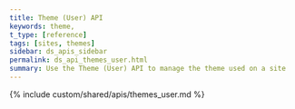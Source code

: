 ```yaml
---
title: Theme (User) API
keywords: theme, 
t_type: [reference]
tags: [sites, themes]
sidebar: ds_apis_sidebar 
permalink: ds_api_themes_user.html
summary: Use the Theme (User) API to manage the theme used on a site
---
```

{% include custom/shared/apis/themes_user.md %}
